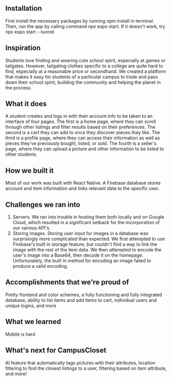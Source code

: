 ## Installation
First install the necessary packages by running npm install in terminal. Then, run the app by calling command npx expo start. If it doesn't work, try npx expo start --tunnel

## Inspiration
Students love finding and wearing cute school spirit, especially at games or tailgates. However, tailgating clothes specific to a college are quite hard to find, especially at a reasonable price or secondhand. We created a platform that makes it easy for students of a particular campus to trade and pass down their school spirit, building the community and helping the planet in the process.

## What it does
A student creates and logs in with their account info to be taken to an interface of four pages. The first is a home page, where they can scroll through other listings and filter results based on their preferences. The second is a cart they can add to once they discover pieces they like. The third is a profile page, where they can access their information as well as pieces they've previously bought, listed, or sold. The fourth is a seller's page, where they can upload a picture and other information to be listed to other students. 

## How we built it
Most of our work was built with React Native. A Firebase database stores account and item information and links relevant data to the specific user.

## Challenges we ran into
1. Servers. We ran into trouble in hosting them both locally and on Google Cloud, which resulted in a significant setback for the incorporation of our various API's.
2. Storing images. Storing user input for images in a database was surprisingly more complicated than expected. We first attempted to use Firebase's built in storage feature, but couldn't find a way to link the image with the rest of the item data. We then attempted to encode the user's image into a Base64, then decode it on the homepage. Unfortunately, the built in method for encoding an image failed to produce a valid encoding.
   
## Accomplishments that we're proud of
Pretty frontend and color schemes, a fully functioning and fully integrated database, ability to list items and add items to cart, individual users and unique logins, and more

## What we learned
Mobile is hard

## What's next for CampusCloset
AI feature that automatically tags pictures with their attributes, location filtering to find the closest listings to a user, filtering based on item attribute, and more!


